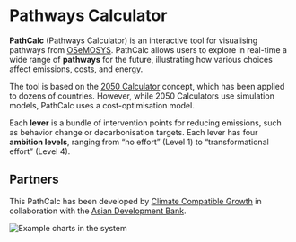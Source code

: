 # Pathways Calculator

**PathCalc** (Pathways Calculator) is an interactive tool for visualising pathways from [OSeMOSYS](http://www.osemosys.org/). PathCalc allows users to explore in real-time a wide range of **pathways** for the future, illustrating how various choices affect emissions, costs, and energy.

The tool is based on the [2050 Calculator](https://www.imperial.ac.uk/2050-calculator/) concept, which has been applied to dozens of countries. However, while 2050 Calculators use simulation models, PathCalc uses a cost-optimisation model.

Each **lever** is a bundle of intervention points for reducing emissions, such as behavior change or decarbonisation targets. Each lever has four **ambition levels**, ranging from “no effort” (Level 1) to “transformational effort” (Level 4).

## Partners

This PathCalc has been developed by [Climate Compatible Growth](https://climatecompatiblegrowth.com/) in collaboration with the [Asian Development Bank](https://www.adb.org/).

![Example charts in the system](/laos/images/demo.png)
